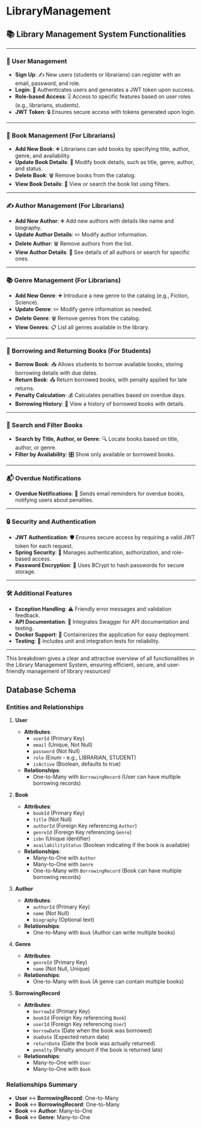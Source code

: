 # LibraryManagement


## 📚 Library Management System Functionalities

---

### 🔐 User Management
- **Sign Up**: ✍️ New users (students or librarians) can register with an email, password, and role.
- **Login**: 🔑 Authenticates users and generates a JWT token upon success.
- **Role-based Access**: 🎚️ Access to specific features based on user roles (e.g., librarians, students).
- **JWT Token**: 🔒 Ensures secure access with tokens generated upon login.

---

### 📘 Book Management (For Librarians)
- **Add New Book**: ➕ Librarians can add books by specifying title, author, genre, and availability.
- **Update Book Details**: 📝 Modify book details, such as title, genre, author, and status.
- **Delete Book**: 🗑️ Remove books from the catalog.
- **View Book Details**: 📖 View or search the book list using filters.

---

### ✍️ Author Management (For Librarians)
- **Add New Author**: ➕ Add new authors with details like name and biography.
- **Update Author Details**: ✏️ Modify author information.
- **Delete Author**: 🗑️ Remove authors from the list.
- **View Author Details**: 👀 See details of all authors or search for specific ones.

---

### 📚 Genre Management (For Librarians)
- **Add New Genre**: ➕ Introduce a new genre to the catalog (e.g., Fiction, Science).
- **Update Genre**: ✏️ Modify genre information as needed.
- **Delete Genre**: 🗑️ Remove genres from the catalog.
- **View Genres**: 📋 List all genres available in the library.

---

### 📕 Borrowing and Returning Books (For Students)
- **Borrow Book**: 📥 Allows students to borrow available books, storing borrowing details with due dates.
- **Return Book**: 📤 Return borrowed books, with penalty applied for late returns.
- **Penalty Calculation**: 💰 Calculates penalties based on overdue days.
- **Borrowing History**: 📜 View a history of borrowed books with details.

---

### 🔎 Search and Filter Books
- **Search by Title, Author, or Genre**: 🔍 Locate books based on title, author, or genre.
- **Filter by Availability**: 🎛️ Show only available or borrowed books.

---

### 📬 Overdue Notifications
- **Overdue Notifications**: 📧 Sends email reminders for overdue books, notifying users about penalties.

---

### 🔒 Security and Authentication
- **JWT Authentication**: 🛡️ Ensures secure access by requiring a valid JWT token for each request.
- **Spring Security**: 🚨 Manages authentication, authorization, and role-based access.
- **Password Encryption**: 🔑 Uses BCrypt to hash passwords for secure storage.

---

### 🛠️ Additional Features
- **Exception Handling**: ⚠️ Friendly error messages and validation feedback.
- **API Documentation**: 📜 Integrates Swagger for API documentation and testing.
- **Docker Support**: 🐳 Containerizes the application for easy deployment.
- **Testing**: 🧪 Includes unit and integration tests for reliability.

---

This breakdown gives a clear and attractive overview of all functionalities in the Library Management System, ensuring efficient, secure, and user-friendly management of library resources!





## Database Schema

### Entities and Relationships

1. **User**
   - **Attributes**:
     - `userId` (Primary Key)
     - `email` (Unique, Not Null)
     - `password` (Not Null)
     - `role` (Enum - e.g., LIBRARIAN, STUDENT)
     - `isActive` (Boolean, defaults to true)
   - **Relationships**:
     - One-to-Many with `BorrowingRecord` (User can have multiple borrowing records)

2. **Book**
   - **Attributes**:
     - `bookId` (Primary Key)
     - `title` (Not Null)
     - `authorId` (Foreign Key referencing `Author`)
     - `genreId` (Foreign Key referencing `Genre`)
     - `isbn` (Unique identifier)
     - `availabilityStatus` (Boolean indicating if the book is available)
   - **Relationships**:
     - Many-to-One with `Author`
     - Many-to-One with `Genre`
     - One-to-Many with `BorrowingRecord` (Book can have multiple borrowing records)

3. **Author**
   - **Attributes**:
     - `authorId` (Primary Key)
     - `name` (Not Null)
     - `biography` (Optional text)
   - **Relationships**:
     - One-to-Many with `Book` (Author can write multiple books)

4. **Genre**
   - **Attributes**:
     - `genreId` (Primary Key)
     - `name` (Not Null, Unique)
   - **Relationships**:
     - One-to-Many with `Book` (A genre can contain multiple books)

5. **BorrowingRecord**
   - **Attributes**:
     - `borrowId` (Primary Key)
     - `bookId` (Foreign Key referencing `Book`)
     - `userId` (Foreign Key referencing `User`)
     - `borrowDate` (Date when the book was borrowed)
     - `dueDate` (Expected return date)
     - `returnDate` (Date the book was actually returned)
     - `penalty` (Penalty amount if the book is returned late)
   - **Relationships**:
     - Many-to-One with `User`
     - Many-to-One with `Book`

### Relationships Summary
- **User** ↔ **BorrowingRecord**: One-to-Many
- **Book** ↔ **BorrowingRecord**: One-to-Many
- **Book** ↔ **Author**: Many-to-One
- **Book** ↔ **Genre**: Many-to-One
